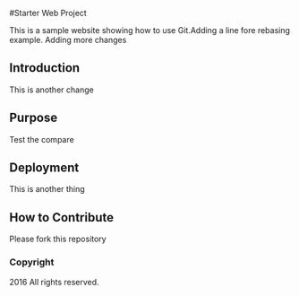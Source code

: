 #Starter Web Project

This is a sample website showing how to use Git.Adding a line fore rebasing example. Adding more changes

## Introduction

This is another change

## Purpose

Test the compare

## Deployment

This is another thing

## How to Contribute

Please fork this repository

### Copyright
2016 All rights reserved.